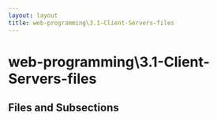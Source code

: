 ```yaml
---
layout: layout
title: web-programming\3.1-Client-Servers-files
---
```


# web-programming\3.1-Client-Servers-files

## Files and Subsections

